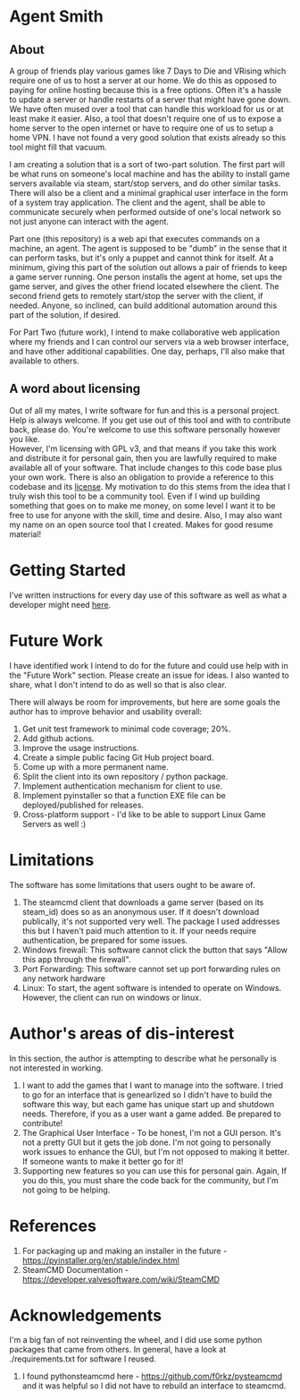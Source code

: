# Agent Smith

## About

A group of friends play various games like 7 Days to Die and VRising which require one of us to host a server
at our home.  We do this as opposed to paying for online hosting because this is a free options.  Often it's a hassle 
to update a server or handle restarts of a server that might have gone down.  We have often mused over a tool that can 
handle this workload for us or at least make it easier.  Also, a tool that doesn't require one of us to expose a home 
server to the open internet or have to require one of us to setup a home VPN. I have not found a very good solution 
that exists already so this tool might fill that vacuum.   

I am creating a solution that is a sort of two-part solution.  The first part will be what runs on someone's local machine and has the
ability to install game servers available via steam, start/stop servers, and do other similar tasks.  There will also be a 
client and a minimal graphical user interface in the form of a system tray application.  The client and the agent, 
shall be able to communicate securely when performed outside of one's local network so not just anyone can interact with the agent.  

Part one (this repository) is a web api that executes commands on a machine, an agent.  The agent is supposed to be "dumb" 
in the sense that it can perform tasks, but it's only a puppet and cannot think for itself.  At a minimum, giving this 
part of the solution out allows a pair of friends to keep a game server running.  One person installs the agent at home, 
set ups the game server, and gives the other friend located elsewhere the client.  The second friend gets to remotely 
start/stop the server with the client, if needed.  Anyone, so inclined, can build additional automation around this 
part of the solution, if desired.   

For Part Two (future work), I intend to make collaborative web application where my friends and I can control our servers 
via a web browser interface, and have other additional capabilities.  One day, perhaps, I'll also make that available to others.  

## A word about licensing

Out of all my mates, I write software for fun and this is a personal project. Help is always welcome.  If you get use
out of this tool and with to contribute back, please do.  You're welcome to use this software personally however you like.  
However, I'm licensing with GPL v3, and that means if you take this work and distribute it for personal gain, then you are
lawfully required to make available all of your software. That include changes to this code base plus your own work.  There
is also an obligation to provide a reference to this codebase and its [license](./LICENSE).  My motivation to do this stems from the
idea that I truly wish this tool to be a community tool.  Even if I wind up building something that goes on to make me money,
on some level I want it to be free to use for anyone with the skill, time and desire.  Also, I may also want my name on 
an open source tool that I created. Makes for good resume material! 

# Getting Started

I've written instructions for every day use of this software as well as what a developer might need 
[here](./docs/getting-started.md).

# Future Work

I have identified work I intend to do for the future and could use help with in the "Future Work" section.  Please create
an issue for ideas.  I also wanted to share, what I don't intend to do as well so that is also clear.

There will always be room for improvements, but here are some goals the author has to improve behavior and usability
overall:

1. Get unit test framework to minimal code coverage; 20%.
2. Add github actions.
3. Improve the usage instructions.
4. Create a simple public facing Git Hub project board. 
5. Come up with a more permanent name. 
6. Split the client into its own repository / python package. 
7. Implement authentication mechanism for client to use.
8. Implement pyinstaller so that a function EXE file can be deployed/published for releases. 
9. Cross-platform support - I'd like to be able to support Linux Game Servers as well :)

# Limitations

The software has some limitations that users ought to be aware of.

1. The steamcmd client that downloads a game server (based on its steam_id) does so as an anonymous user.  If it 
   doesn't download publically, it's not supported very well.  The package I used addresses this but I haven't paid 
   much attention to it. If your needs require authentication, be prepared for some issues.
2. Windows firewall:  This software cannot click the button that says "Allow this app through the firewall".  
3. Port Forwarding: This software cannot set up port forwarding rules on any network hardware
4. Linux: To start, the agent software is intended to operate on Windows.  However, the client can run on windows or 
   linux. 

# Author's areas of dis-interest

In this section, the author is attempting to describe what he personally is not interested in working.

1. I want to add the games that I want to manage into the software.  I tried to go for an interface that is genearlized
   so I didn't have to build the software this way, but each game has unique start up and shutdown needs.  Therefore,
   if you as a user want a game added.  Be prepared to contribute!  
2. The Graphical User Interface - To be honest, I'm not a GUI person.  It's not a pretty GUI but it gets the job done. 
   I'm not going to personally work issues to enhance the GUI, but I'm not opposed to making it better.  If someone
   wants to make it better go for it!  
3. Supporting new features so you can use this for personal gain. Again, If you do this, you must share the code back
   for the community, but I'm not going to be helping.  

# References

1. For packaging up and making an installer in the future - https://pyinstaller.org/en/stable/index.html
2. SteamCMD Documentation - https://developer.valvesoftware.com/wiki/SteamCMD

# Acknowledgements

I'm a big fan of not reinventing the wheel, and I did use some python packages that came from others.  In general,
have a look at ./requirements.txt for software I reused.

1. I found pythonsteamcmd here - https://github.com/f0rkz/pysteamcmd and it was helpful so I did not have to rebuild
   an interface to steamcmd. 